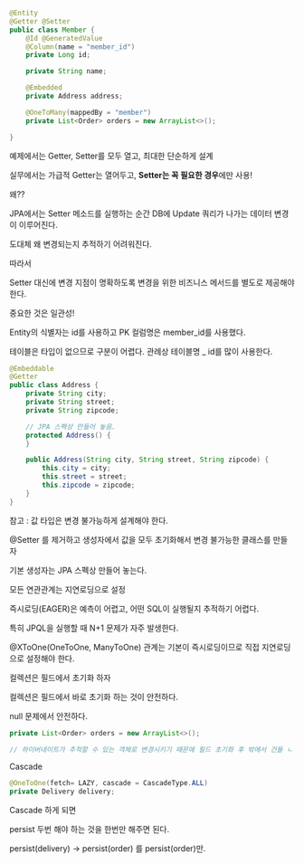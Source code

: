 ```java
@Entity
@Getter @Setter
public class Member {
    @Id @GeneratedValue
    @Column(name = "member_id")
    private Long id;

    private String name;

    @Embedded
    private Address address;

    @OneToMany(mappedBy = "member")
    private List<Order> orders = new ArrayList<>();

}
```

예제에서는 Getter, Setter를 모두 열고, 최대한 단순하게 설계

실무에서는 가급적 Getter는 열어두고, **Setter는 꼭 필요한 경우**에만 사용!

왜??

JPA에서는 Setter 메소드를 실행하는 순간 DB에 Update 쿼리가 나가는 데이터 변경이 이루어진다.

도대체 왜 변경되는지 추적하기 어려워진다.

따라서

Setter 대신에 변경 지점이 명확하도록 변경을 위한 비즈니스 메서드를 별도로 제공해야 한다.

중요한 것은 일관성!

Entity의 식별자는 id를 사용하고 PK 컬럼명은 member_id를 사용했다.

테이블은 타입이 없으므로 구분이 어렵다. 관례상 테이블명 _ id를 많이 사용한다.

```java
@Embeddable
@Getter
public class Address {
    private String city;
    private String street;
    private String zipcode;

    // JPA 스펙상 만들어 놓음.
    protected Address() {
    }

    public Address(String city, String street, String zipcode) {
        this.city = city;
        this.street = street;
        this.zipcode = zipcode;
    }
}
```

참고 : 값 타입은 변경 불가능하게 설계해야 한다.

@Setter 를 제거하고 생성자에서 값을 모두 초기화해서 변경 불가능한 클래스를 만들자

기본 생성자는 JPA 스펙상 만들어 놓는다.

모든 연관관계는 지연로딩으로 설정

즉시로딩(EAGER)은 예측이 어렵고, 어떤 SQL이 실행될지 추적하기 어렵다.

특히 JPQL을 실행할 때 N+1 문제가 자주 발생한다.

@XToOne(OneToOne, ManyToOne) 관계는 기본이 즉시로딩이므로 직접 지연로딩으로 설정해야 한다.

컬렉션은 필드에서 초기화 하자

컬렉션은 필드에서 바로 초기화 하는 것이 안전하다.

null 문제에서 안전하다.

```java
private List<Order> orders = new ArrayList<>();

// 하이버네이트가 추적할 수 있는 객체로 변경시키기 때문에 필드 초기화 후 밖에서 건들 ㄴㄴ
```

Cascade

```java
@OneToOne(fetch= LAZY, cascade = CascadeType.ALL)
private Delivery delivery;
```

Cascade 하게 되면

persist 두번 해야 하는 것을 한번만 해주면 된다.

persist(delivery) → persist(order) 를 persist(order)만.